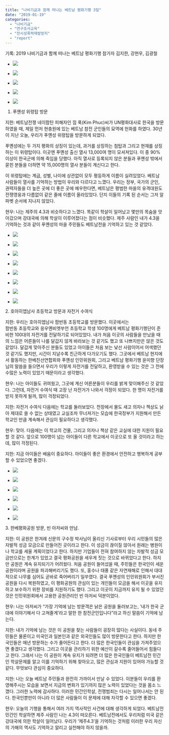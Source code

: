 ```yaml
---
title: "나비기금과 함께 떠나는 베트남 평화기행 3일"
date: "2019-01-19"
categories: 
  - "나비기금"
  - "연구조사교육"
  - "전시성폭력재발방지"
  - "report"
---
```


기록: 2019 나비기금과 함께 떠나는 베트남 평화기행 참가자 김지한, 강현우, 김광철

- ![](https://r2.womenandwar.net/2019/01/20190119_103733_HDR-1024x768.jpg)
    
- ![](https://r2.womenandwar.net/2019/01/20190119_113134_HDR-1024x768.jpg)
    
- ![](https://r2.womenandwar.net/2019/01/DSC02590-1024x683.jpg)
    
- ![](https://r2.womenandwar.net/2019/01/DSC02591-1024x683.jpg)
    
- ![](https://r2.womenandwar.net/2019/01/DSC02604-1024x683.jpg)
    

1. 푸옌성 위령탑 방문

지한: 베트남전쟁 네이팜탄 피해자인 낌 푹(Kim Phuc)씨가 UN평화대사로 한국을 방문하였을 때, 제일 먼저 현충원에 있는 베트남 참전 군인들의 묘역에 헌화를 하였다. 30년이 지난 오늘, 우리가 푸옌성 위령탑을 방문하게 되었다.

푸옌성에는 두 가지 평화의 상징이 있는데, 과거를 상징하는 첨탑과 그리고 현재를 상징하는 이 위령탑이다. 이곳엔 푸옌성 출신 열사 13,000여 명이 모셔져있다. 이 중 90% 이상이 한국군에 의해 죽임을 당했다. 아직 열사로 등록되지 않은 분들과 푸옌성 밖에서 묻힌 분들을 더하면 약 15,000명의 열사 분들이 계신다고 한다.

이 위령탑에는 계급, 성별, 나이에 상관없이 모두 평등하게 이름이 실려있었다. 베트남 사람들이 열사를 기억하는 방법이 우리와 다르다고 느꼈다. 우리는 정부, 국가의 군인, 권력자들을 더 높은 곳에 더 좋은 곳에 예우한다면, 베트남은 평범한 마을의 유격대원도 전쟁영웅과 다름없이 같은 줄에 이름이 올라있었다. 단지 이들의 기록 된 순서는 그저 알파벳 순서에 지나지 않았다.

현우: 나는 제주의 4.3과 비슷하다고 느꼈다. 똑같이 학살이 일어났고 몇만의 목숨을 앗아갔으며 강대국에 의해 학살이 이루어졌다는 점이 비슷했다. 제주 사람인 내가 4.3을 기억하는 것과 같이 푸옌성의 마을 주민들도 베트남전을 기억하고 있는 것 같았다.

- ![](https://r2.womenandwar.net/2019/01/DSC02668-1024x683.jpg)
    
- ![](https://r2.womenandwar.net/2019/01/20190119_140944-1024x576.jpg)
    
- ![](https://r2.womenandwar.net/2019/01/20190119_151937-1024x576.jpg)
    
- ![](https://r2.womenandwar.net/2019/01/20190119_152218_HDR-1024x768.jpg)
    
- ![](https://r2.womenandwar.net/2019/01/20190119_152438_HDR-1024x768.jpg)
    
- ![](https://r2.womenandwar.net/2019/01/20190119_153836_HDR-1024x768.jpg)
    
- ![](https://r2.womenandwar.net/2019/01/20190119_154450-1024x576.jpg)
    
- ![](https://r2.womenandwar.net/2019/01/20190119_153646-1024x576.jpg)
    

2\. 호아히엡남사 초등학교 방문과 자전거 수여식

지한: 우리는 호아히엡남사 팜반동 초등학교를 방문했다. 이곳에서는  
팜반동 초등학교와 응우옌비엣쑤언 초등학교 학생 100명에게 베트남 평화기행단이 준비한 100대의 자전거를 전달하기로 되어있었다. 내가 처음 이곳의 사람들을 만났을 때의 느낌은 어른들이 나를 달갑지 않게 바라보는 것 같기도 했고 또 나쁘지만은 않은 것도 같았다. 달갑게 맞아주신 분들도 있었고 아이들은 처음 보는 낯선 사람이어서 어색했던 것 같기도 했지만, 시간이 지날수록 친근하게 다가오기도 했다. 그곳에서 베트남 현지에서 활동하는 한베친선연합회와 푸옌성 인민위원회, 그리고 베트남 평화기행 윤미향 단장님의 말씀을 들으면서 우리가 이렇게 자전거를 전달하고, 환영받을 수 있는 것은 그 전에 수많은 노력이 있었기 때문이라고 생각했다.

현우: 나는 아이들도 귀여웠고, 그곳에 계신 어른분들이 우리를 밝게 맞이해주신 것 같았다. 그런데, 자전거 수여식 때 고장 난 자전거가 나와서 걱정이 되었다. 한 명이 자전거를 받지 못하게 될까, 많이 걱정되었다.

지한: 자전거 수여식 다음에는 학교를 둘러보았다. 천장에서 물도 새고 의자나 책상도 낡아 제대로 쓸 수 없는 상태였고 교실조차 무너져가는 모습에 한국정부가 지원해서 만든 학교인 만큼 계속해서 관심이 필요하다고 생각했다.

현우: 맞아. 다음에는 이 학교의 건물, 그리고 의자나 책상 같은 교실에 대한 지원이 필요할 것 같다. 앞으로 100명이 넘는 아이들이 다른 학교에서 이곳으로 또 올 것이라고 하는데, 많이 걱정된다.

지한: 지금 아이들은 배움이 중요하다. 아이들이 좋은 환경에서 안전하고 행복하게 공부할 수 있었으면 좋겠다.

- ![](https://r2.womenandwar.net/2019/01/photo_2019-01-19_22-50-13-768x1024.jpg)
    
- ![](https://r2.womenandwar.net/2019/01/photo_2019-01-19_22-50-01-768x1024.jpg)
    
- ![](https://r2.womenandwar.net/2019/01/photo_2019-01-19_22-49-50-1024x819.jpg)
    
- ![](https://r2.womenandwar.net/2019/01/photo_2019-01-19_22-50-17-1-768x1024.jpg)
    
- ![](https://r2.womenandwar.net/2019/01/photo_2019-01-19_23-02-28-1024x768.jpg)
    
- ![](https://r2.womenandwar.net/2019/01/photo_2019-01-19_23-02-33-1024x768.jpg)
    

3\. 한베평화공원 방문, 빈 아저씨와 만남.

지한: 이 공원은 한겨례 신문의 구수정 박사님이 올리신 기사로부터 우리 시민들의 많은 자발적 성금 모금으로 만들어진 곳이라고 한다. 이 성금이 끊이질 않아서 원래는 병원이나 학교를 세울 계획이었다고 한다. 하지만 기업들이 전혀 참여하지 않는 자발적 성금 모금만으로는 한계가 있었고 결국 평화공원을 세우게 짓는 것으로 바뀌었다고 한다. 하지만 공원은 계속 유지되기가 어려웠다. 처음 공원이 들어섰을 때, 주민들은 한국인이 세운 공원이라며 공원을 파괴해버리기도 했다. 또, 홍수나 태풍 같은 자연재해로 인해서 대대적으로 나무를 심어도 곧바로 죽어버리기 일쑤였다. 결국 푸옌성의 인민위원회가 부서진 공원을 다시 복원하였고, 이 평화공원의 관심이 있는 개인들이 모금을 해서 이곳을 유지하고 보수하기 위한 장비를 지원하기도 했다. 그리고 이곳이 지금까지 유지 될 수 있었던 것은 인민위원회에서 고용한 공원관리인 빈 아저씨 덕분이었다.

현우: 나는 아저씨가 “가장 기억에 남는 방문객은 낡은 공원을 둘러보고는, ’내가 한국 군대에 이야기해서 다 고쳐줄게’라고 말한 한 참전군인입니다”라고 하신 말씀이 기억에 남는다.

지한: 내가 기억에 남는 것은 이 공원을 찾는 사람들이 굉장히 많다는 사실이다. 동네 주민들은 물론이고 미국인과 일본인과 같은 외국인들도 많이 방문한다고 한다. 하지만 한국인들은 매년 방문하는 수가 줄어든다고 한다. 더 많은 한국인들이 관심을 가져주었으면 좋겠다고 생각했다. 그리고 이곳을 관리하기 위한 예산이 갈수록 줄어들어서 힘들다고 한다. 그래서 나는 이 공원이 계속 유지가 되려면 더 많은 한국인들이 베트남전 민간인 학살문제를 알고 이를 기억하기 위해 찾아오고, 많은 관심과 지원이 있어야 가능할 것 같다. 무엇보다 관심이 중요하다.

지한: 나는 오늘 베트남 주민들과 완전히 가까이서 만날 수 있었다. 이분들이 우리를 환영해주시는 모습을 보면서 지금의 변화가 있기까지 많은 노력이 있었다는 것을 몸소 느꼈다. 그러한 노력에 감사하다. 이러한 민간인학살, 전쟁범죄는 다시는 일어나서는 안 된다. 한국인뿐만이 아니라 더 많은 사람들이 이 문제에 대해 자각할 수 있으면 좋겠다.

현우: 오늘의 기행을 통해서 여러 가지 역사적인 사건에 대해 생각하게 되었다. 베트남전 민간인 학살하면 제주 사람인 나는 4.3이 떠오른다. 베트남전에서도 우리처럼 미국 같은 강대국에 의한 학살이 일어났다. 우리가 ‘제주4.3’을 기억하는 것처럼 이러한 우리 자신의 가해의 역사도 기억하고 알리고 실천해야 하지 않을까.
